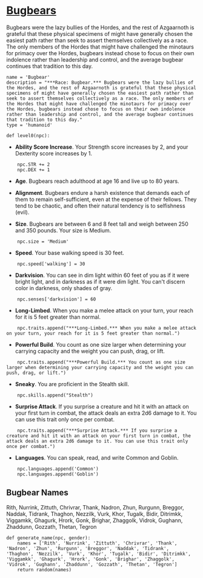# [Bugbears](../Creatures/Bugbears.md)
Bugbears were the lazy bullies of the Hordes, and the rest of Azgaarnoth is grateful that these physical specimens of might have generally chosen the easiest path rather than seek to assert themselves collectively as a race. The only members of the Hordes that might have challenged the minotaurs for primacy over the Hordes, bugbears instead chose to focus on their own indolence rather than leadership and control, and the average bugbear continues that tradition to this day.

```
name = 'Bugbear'
description = "***Race: Bugbear.*** Bugbears were the lazy bullies of the Hordes, and the rest of Azgaarnoth is grateful that these physical specimens of might have generally chosen the easiest path rather than seek to assert themselves collectively as a race. The only members of the Hordes that might have challenged the minotaurs for primacy over the Hordes, bugbears instead chose to focus on their own indolence rather than leadership and control, and the average bugbear continues that tradition to this day."
type = 'humanoid'

def level0(npc):
```

* **Ability Score Increase**. Your Strength score increases by 2, and your Dexterity score increases by 1.

```
    npc.STR += 2
    npc.DEX += 1
```

* **Age**. Bugbears reach adulthood at age 16 and live up to 80 years.

* **Alignment**. Bugbears endure a harsh existence that demands each of them to remain self-sufficient, even at the expense of their fellows. They tend to be chaotic, and often their natural tendency is to selfishness (evil).

* **Size**. Bugbears are between 6 and 8 feet tall and weigh between 250 and 350 pounds. Your size is Medium.

```
    npc.size = 'Medium'
```
* **Speed**. Your base walking speed is 30 feet.

```
    npc.speed['walking'] = 30
```

* **Darkvision**. You can see in dim light within 60 feet of you as if it were bright light, and in darkness as if it were dim light. You can't discern color in darkness, only shades of gray.

```
    npc.senses['darkvision'] = 60
```

* **Long-Limbed**. When you make a melee attack on your turn, your reach for it is 5 feet greater than normal.

```
    npc.traits.append("***Long-Limbed.*** When you make a melee attack on your turn, your reach for it is 5 feet greater than normal.")
```

* **Powerful Build**. You count as one size larger when determining your carrying capacity and the weight you can push, drag, or lift.

```
    npc.traits.append("***Powerful Build.*** You count as one size larger when determining your carrying capacity and the weight you can push, drag, or lift.")
```

* **Sneaky**. You are proficient in the Stealth skill.

```
    npc.skills.append("Stealth")
```

* **Surprise Attack**. If you surprise a creature and hit it with an attack on your first turn in combat, the attack deals an extra 2d6 damage to it. You can use this trait only once per combat.

```
    npc.traits.append("***Surprise Attack.*** If you surprise a creature and hit it with an attack on your first turn in combat, the attack deals an extra 2d6 damage to it. You can use this trait only once per combat.")
```

* **Languages**. You can speak, read, and write Common and Goblin.

```
    npc.languages.append('Common')
    npc.languages.append('Goblin')
```

## Bugbear Names

Rith, Nurrink, Zittuth, Chrivrar, Thank, Nadron, Zhun, Rurgunn, Breggor, Naddak, Tidrank, Thaghon, Nezzilk, Vurk, Khor, Tugalk, Bidir, Ditrimkk, Viggamkk, Ghagurk, Hrork, Gonk, Brighar, Zhaggolk, Vidrok, Gughann, Zhaddunn, Gozzath, Thetan, Tegron

```
def generate_name(npc, gender):
    names = ['Rith', 'Nurrink', 'Zittuth', 'Chrivrar', 'Thank', 'Nadron', 'Zhun', 'Rurgunn', 'Breggor', 'Naddak', 'Tidrank', 'Thaghon', 'Nezzilk', 'Vurk', 'Khor', 'Tugalk', 'Bidir', 'Ditrimkk', 'Viggamkk', 'Ghagurk', 'Hrork', 'Gonk', 'Brighar', 'Zhaggolk', 'Vidrok', 'Gughann', 'Zhaddunn', 'Gozzath', 'Thetan', 'Tegron']
    return random(names)
```
